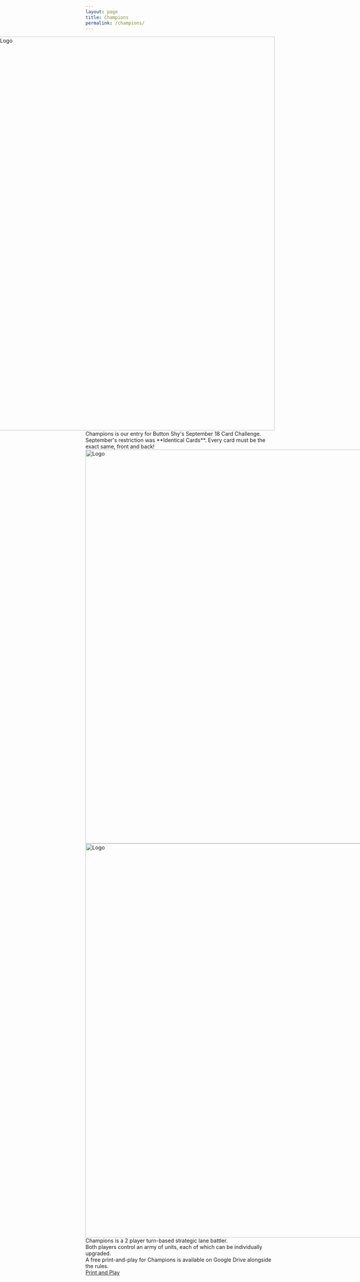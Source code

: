 ```yaml
---
layout: page
title: Champions
permalink: /champions/
---
```

<div class="gallery" style="float: right">  
  <img src="https://thehexagongames.com/uploaded-files/card-games/champions/title.jpg" alt="Logo" width="750" height="1050">  
</div>
Champions is our entry for Button Shy's September 18 Card Challenge.  
September's restriction was **Identical Cards**. Every card must be the exact same, front and back!  

<div class="gallery" style="float: left">
  <img src="https://thehexagongames.com/uploaded-files/card-games/champions/Card-Blue.jpg" alt="Logo" width="750" height="1050">
  <img src="https://thehexagongames.com/uploaded-files/card-games/champions/Card-Red.jpg" alt="Logo" width="750" height="1050">  
</div>  

Champions is a 2 player turn-based strategic lane battler.  
Both players control an army of units, each of which can be individually upgraded.  
A free print-and-play for Champions is available on Google Drive alongside the rules.  
[Print and Play](https://drive.google.com/open?id=1ZQhPCqGU6D5PuYDKGsNv3zU5PZyNJLw0)  
